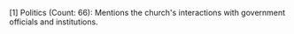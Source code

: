 [1] Politics (Count: 66): Mentions the church's interactions with government officials and institutions.

